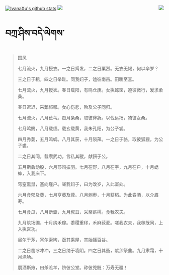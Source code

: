 [![IvanaXu's github stats](https://github-readme-stats.vercel.app/api?username=IvanaXu&show_icons=true&theme=vue-dark)](https://github.com/anuraghazra/github-readme-stats)
<img align="right" src="https://github-readme-stats.vercel.app/api/top-langs/?username=IvanaXu&langs_count=8&theme=graywhite" />
<img src="https://github-readme-stats.vercel.app/api/wakatime?username=IvanaXu&layout=compact&langs_count=8&theme=vue-dark&custom_title=Programming~Times/SinceJul.29.2021" />
# བཀྲ་ཤིས་བདེ་ལེགས་
> 国风
> 
> 七月流火，九月授衣。一之日觱发，二之日栗烈。无衣无褐，何以卒岁？
> 
> 三之日于耜，四之日举趾。同我妇子，馌彼南亩。田畯至喜。
> 
> 七月流火，九月授衣。春日载阳，有鸣仓庚。女执懿筐，遵彼微行，爰求柔桑。
> 
> 春日迟迟，采蘩祁祁。女心伤悲，殆及公子同归。
> 
> 七月流火，八月萑苇。蚕月条桑，取彼斧斨。以伐远扬，猗彼女桑。
> 
> 七月鸣鵙，八月载绩。载玄载黄，我朱孔阳，为公子裳。
> 
> 四月秀葽，五月鸣蜩。八月其获，十月陨萚。一之日于貉，取彼狐狸，为公子裘。
> 
> 二之日其同，载缵武功。言私其豵，献豜于公。
> 
> 五月斯螽动股，六月莎鸡振羽。七月在野，八月在宇，九月在户，十月蟋蟀，入我床下。
> 
> 穹窒熏鼠，塞向墐户。嗟我妇子，曰为改岁，入此室处。
> 
> 六月食郁及薁，七月亨葵及菽。八月剥枣，十月获稻。为此春酒，以介眉寿。
> 
> 七月食瓜，八月断壶，九月叔苴，采荼薪樗。食我农夫。
> 
> 九月筑场圃，十月纳禾稼。黍稷重穋，禾麻菽麦。嗟我农夫，我稼既同，上入执宫功。
> 
> 昼尔于茅，宵尔索綯，亟其乘屋，其始播百谷。
> 
> 二之日凿冰冲冲，三之日纳于凌阴。四之日其蚤，献羔祭韭。九月肃霜，十月涤场。
> 
> 朋酒斯飨，曰杀羔羊，跻彼公堂。称彼兕觥：万寿无疆！
>